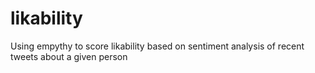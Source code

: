 # likability
Using empythy to score likability based on sentiment analysis of recent tweets about a given person
